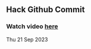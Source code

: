 
 ## Hack Github Commit 
 ### Watch video <a href="https://www.youtube.com">here</a> 
 Thu 21 Sep 2023 

